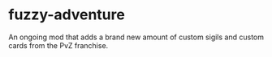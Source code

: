 # fuzzy-adventure
An ongoing mod that adds a brand new amount of custom sigils and custom cards from the PvZ franchise.
